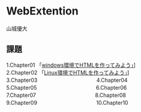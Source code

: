 # WebExtention
山城優大

## 課題
1.Chapter01 「[windows環境でHTMLを作ってみよう」](chapter01/ch-hirstht-win.html)]　　　　　　　　　　　
2.Chapter02 「[Linux環境でHTMLを作ってみよう」](chpter02/firsthtml-linux.html)]　　　　　　　　　　
3.Chapter03　　　　　　　　　　　
4.Chapter04　　　　　　　　　　　
5.Chapter05　　　　　　　　　　　
6.Chapter06　　　　　　　　　　　
7.Chapter07　　　　　　　　　　　
8.Chapter08　　　　　　　　　　　
9.Chapter09　　　　　　　　　　　
10.Chapter10　　　　　　　　　　　
